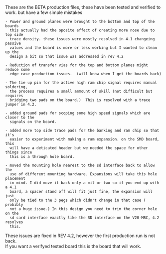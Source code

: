 These are the BETA production files, these have been tested and verified to work.
but have a few simple mistakes 

    - Power and ground planes were brought to the bottom and top of the boards 
      this actually had the oposite effect of creating more nose due to top side 
      trace density. these issues were mostly resolved in 4.1 changeing passive 
      values and the board is more or less working but I wanted to clean up the 
      design a bit so that issue was addressed in rev 4.2

    - Reduction of transfer vias for the top and bottom planes might reduce some
      edge case production issues.  (will know when I get the boards back)

    - The tie up pin for the active high ram chip signal requires manual soldering, 
      the process requires a small ammount of skill (not difficult but requires
      bridging two pads on the board.)  This is resolved with a trace jumper in 4.2.
      
    - added ground pads for scoping some high speed signals which are closer to the 
      signals on the board.

    - added more top side trace pads for the banking and ram chip so that it's 
      easier to experiment with making a ram expansion. on the SMD board, this 
      will have a deticated header but we needed the space for other things since 
      this is a through hole board. 

    - moved the mounting hole nearest to the sd interface back to allow the 
      use of different mounting hardware. Expansions will take this hole placement
      in mind. I did move it back only a mil or two so if you end up with a 4.1
      board, a spacer stand off will fit just fine, the expansion will just 
      only be tied to the 3 pegs which didn't change in that case ( probibly 
      not a huge issue.) In this design you need to trim the corner hole on the
      sd card interface exactly like the SD interface on the V20-MBC, 4.2 resolves
      this.  

These issues are fixed in REV 4.2, however the first production run is not back.  
If you want a verifyed tested board this is the board that will work.
